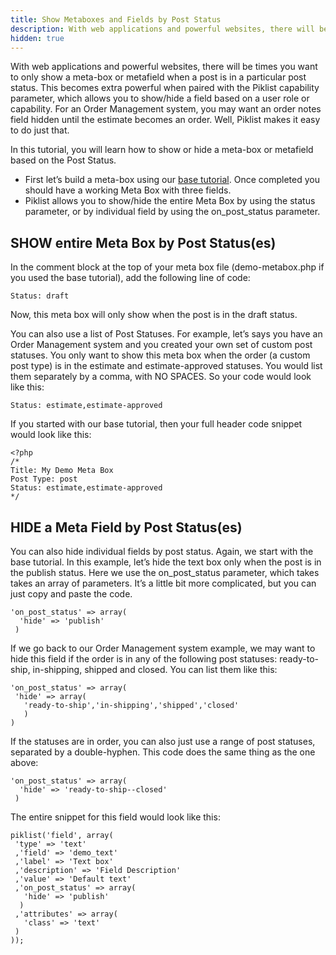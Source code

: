 ```yaml
---
title: Show Metaboxes and Fields by Post Status
description: With web applications and powerful websites, there will be times you want to only show a metabox or metafield when a post is in a particular post status.
hidden: true
---
```


With web applications and powerful websites, there will be times you want to only show a meta-box or metafield when a post is in a particular post status.  This becomes extra powerful when paired with the Piklist capability parameter, which allows you to show/hide a field based on a user role or capability. For an Order Management system, you may want an order notes field hidden until the estimate becomes an order. Well, Piklist makes it easy to do just that.

In this tutorial, you will learn how to show or hide a meta-box or metafield based on the Post Status.

* First let’s build a meta-box using our [base tutorial](/tutorials/meta-boxes/meta-boxes-creating-metaboxes-and-fields/).  Once completed you should have a working Meta Box with three fields.
* Piklist allows you to show/hide the entire Meta Box by using the status parameter, or by individual field by using the on_post_status parameter.

## SHOW entire Meta Box by Post Status(es)
In the comment block at the top of your meta box file (demo-metabox.php if you used the base tutorial), add the following line of code:

`Status: draft`

Now, this meta box will only show when the post is in the draft status.

You can also use a list of Post Statuses.  For example, let’s says you have an Order Management system and you created your own set of custom post statuses. You only want to show this meta box when the order (a custom post type) is in the estimate and estimate-approved statuses. You would list them separately by a comma, with NO SPACES. So your code would look like this:

`Status: estimate,estimate-approved`

If you started with our base tutorial, then your full header code snippet would look like this:
```
<?php
/*
Title: My Demo Meta Box
Post Type: post
Status: estimate,estimate-approved
*/
```

## HIDE a Meta Field by Post Status(es)
You can also hide individual fields by post status. Again, we start with the base tutorial.  In this example, let’s hide the text box only when the post is in the publish status. Here we use the on_post_status parameter, which takes takes an array of parameters.  It’s a little bit more complicated, but you can just copy and paste the code.

```
'on_post_status' => array(
  'hide' => 'publish'
 )
 ```

 If we go back to our Order Management system example, we may want to hide this field if the order is in any of the following post statuses: ready-to-ship, in-shipping, shipped and closed.  You can list them like this:

 ```
 'on_post_status' => array(
  'hide' => array(
    'ready-to-ship','in-shipping','shipped','closed'
    )
)
```

If the statuses are in order, you can also just use a range of post statuses, separated by a double-hyphen. This code does the same thing as the one above:

```
'on_post_status' => array(
  'hide' => 'ready-to-ship--closed'
 )
 ```

 The entire snippet for this field would look like this:

 ```
 piklist('field', array(
  'type' => 'text'
  ,'field' => 'demo_text'
  ,'label' => 'Text box'
  ,'description' => 'Field Description'
  ,'value' => 'Default text'
  ,'on_post_status' => array(
    'hide' => 'publish'
   )
  ,'attributes' => array(
    'class' => 'text'
  )
));
```
